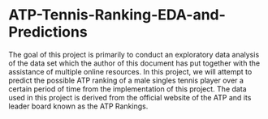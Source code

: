 # ATP-Tennis-Ranking-EDA-and-Predictions
The goal of this project is primarily to conduct an exploratory data analysis of the data set which the author of this document has put together with the assistance of multiple online resources. In this project, we will attempt to predict the possible ATP ranking of a male singles tennis player over a certain period of time from the implementation of this project. The data used in this project is derived from the official website of the ATP and its leader board known as the ATP Rankings.
